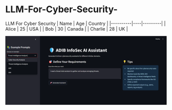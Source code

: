 # LLM-For-Cyber-Security-
LLM For Cyber Security 
| Name     | Age | Country  |
|----------|----|---------|
| Alice    | 25 | USA     |
| Bob      | 30 | Canada  |
| Charlie  | 28 | UK      |



![ADIB](https://raw.githubusercontent.com/YOussef-Hany-Mohamed/LLM-For-Cyber-Security-/main/ADIB.png)
